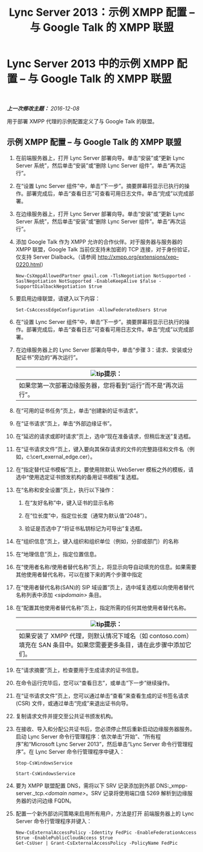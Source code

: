 ﻿---
title: Lync Server 2013：示例 XMPP 配置 –  与 Google Talk 的 XMPP 联盟
TOCTitle: 示例 XMPP 配置 –  与 Google Talk 的 XMPP 联盟
ms:assetid: 360a2f7b-015b-4e93-ac67-0f609c21f1a2
ms:mtpsurl: https://technet.microsoft.com/zh-cn/library/JJ204807(v=OCS.15)
ms:contentKeyID: 49312477
ms.date: 12/10/2016
mtps_version: v=OCS.15
ms.translationtype: HT
---

# Lync Server 2013 中的示例 XMPP 配置 – 与 Google Talk 的 XMPP 联盟

 

_**上一次修改主题：** 2016-12-08_

用于部署 XMPP 代理的示例配置定义了与 Google Talk 的联盟。

## 示例 XMPP 配置 – 与 Google Talk 的 XMPP 联盟

1.  在前端服务器上，打开 Lync Server 部署向导。单击“安装”或“更新 Lync Server 系统”，然后单击“安装”或“删除 Lync Server 组件”。单击“再次运行”。

2.  在“设置 Lync Server 组件”中，单击“下一步”。摘要屏幕将显示已执行的操作。部署完成后，单击“查看日志”可查看可用日志文件。单击“完成”以完成部署。

3.  在边缘服务器上，打开 Lync Server 部署向导。单击“安装”或“更新 Lync Server 系统”，然后单击“安装”或“删除 Lync Server 组件”。单击“再次运行”。

4.  添加 Google Talk 作为 XMPP 允许的合作伙伴。对于服务器与服务器的 XMPP 联盟，Google Talk 当前仅支持未加密的 TCP 连接，对于身份验证，仅支持 Server Dialback。（请参阅 <http://xmpp.org/extensions/xep-0220.html>）
    
        New-CsXmppAllowedPartner gmail.com -TlsNegotiation NotSupported -SaslNegotiation NotSupported -EnableKeepAlive $false -SupportDialbackNegotiation $true

5.  要启用边缘联盟，请键入以下内容：
    
        Set-CsAccessEdgeConfiguration -AllowFederatedUsers $true

6.  在“设置 Lync Server 组件”中，单击“下一步”。摘要屏幕将显示已执行的操作。部署完成后，单击“查看日志”可查看可用日志文件。单击“完成”以完成部署。

7.  在边缘服务器上的 Lync Server 部署向导中，单击“步骤 3：请求、安装或分配证书”旁边的“再次运行”。
    
    <table>
    <thead>
    <tr class="header">
    <th><img src="images/Gg398094.tip(OCS.15).gif" title="tip" alt="tip" />提示：</th>
    </tr>
    </thead>
    <tbody>
    <tr class="odd">
    <td>如果您第一次部署边缘服务器，您将看到“运行”而不是“再次运行”。</td>
    </tr>
    </tbody>
    </table>


8.  在“可用的证书任务”页上，单击“创建新的证书请求”。

9.  在“证书请求”页上，单击“外部边缘证书”。

10. 在“延迟的请求或即时请求”页上，选中“现在准备请求，但稍后发送”复选框。

11. 在“证书请求文件”页上，键入要向其保存请求的文件的完整路径和文件名（例如，c:\\cert\_exernal\_edge.cer）。

12. 在“指定替代证书模板”页上，要使用除默认 WebServer 模板之外的模板，请选中“使用选定证书颁发机构的备用证书模板”复选框。

13. 在“名称和安全设置”页上，执行以下操作：
    
    1.  在“友好名称”中，键入证书的显示名称
    
    2.  在“位长度”中，指定位长度（通常为默认值“2048”）。
    
    3.  验证是否选中了“将证书私钥标记为可导出”复选框。

14. 在“组织信息”页上，键入组织和组织单位（例如，分部或部门）的名称

15. 在“地理信息”页上，指定位置信息。

16. 在“使用者名称/使用者替代名称”页上，将显示向导自动填充的信息。如果需要其他使用者替代名称，可以在接下来的两个步骤中指定

17. 在“使用者替代名称(SAN)的 SIP 域设置”页上，选中域复选框以向使用者替代名称列表中添加 *\<sipdomain\>* 条目。

18. 在“配置其他使用者替代名称”页上，指定所需的任何其他使用者替代名称。
    
    <table>
    <thead>
    <tr class="header">
    <th><img src="images/Gg398094.tip(OCS.15).gif" title="tip" alt="tip" />提示：</th>
    </tr>
    </thead>
    <tbody>
    <tr class="odd">
    <td>如果安装了 XMPP 代理，则默认情况下域名（如 contoso.com）填充在 SAN 条目中。如果您需要更多条目，请在此步骤中添加它们。</td>
    </tr>
    </tbody>
    </table>


19. 在“请求摘要”页上，检查要用于生成请求的证书信息。

20. 在命令运行完毕后，您可以“查看日志”，或单击“下一步”继续操作。

21. 在“证书请求文件”页上，您可以通过单击“查看”来查看生成的证书签名请求 (CSR) 文件，或通过单击“完成”来退出证书向导。

22. 复制请求文件并提交至公共证书颁发机构。

23. 在接收、导入和分配公共证书后，您必须停止然后重新启动边缘服务器服务。 启动 Lync Server 命令行管理程序：依次单击“开始”、“所有程序”和“Microsoft Lync Server 2013”，然后单击“Lync Server 命令行管理程序”。在 Lync Server 命令行管理程序中键入：
    
    ```
    Stop-CsWindowsService
    ```
    ```
    Start-CsWindowsService
    ```

24. 要为 XMPP 联盟配置 DNS，需将以下 SRV 记录添加到外部 DNS:\_xmpp-server.\_tcp.*\<domain name\>*。SRV 记录将使用端口值 5269 解析到边缘服务器的访问边缘 FQDN。

25. 配置一个新外部访问策略来启用所有用户，方法是打开 前端服务器上的 Lync Server 命令行管理程序并键入：
    
        New-CsExternalAccessPolicy -Identity FedPic -EnableFederationAccess $true -EnablePublicCloudAccess $true
        Get-CsUser | Grant-CsExternalAccessPolicy -PolicyName FedPic

